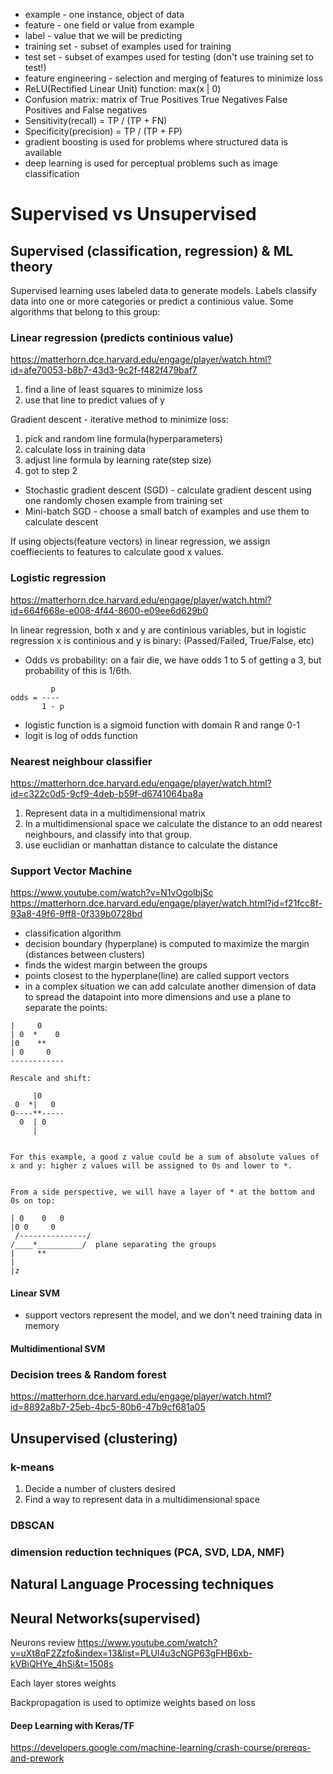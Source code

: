 * example - one instance, object of data
* feature - one field or value from example
* label - value that we will be predicting
* training  set - subset of examples used for training
* test set - subset of exampes used for testing (don't use training set to test!)
* feature engineering - selection and merging of features to minimize loss
* ReLU(Rectified Linear Unit) function: max(x | 0)
* Confusion matrix: matrix of True Positives True Negatives False Positives and False negatives
* Sensitivity(recall) = TP / (TP + FN)
* Specificity(precision) = TP / (TP + FP)
* gradient boosting is used for problems where structured data is available
* deep learning is used for perceptual problems such as image classification

# Supervised vs Unsupervised

## Supervised (classification, regression) & ML theory

Supervised learning uses labeled data to generate models. Labels classify data into one or more categories or predict a continious value.
Some algorithms that belong to this group:

### Linear regression (predicts continious value)

https://matterhorn.dce.harvard.edu/engage/player/watch.html?id=afe70053-b8b7-43d3-9c2f-f482f479baf7

1) find a line of least squares to minimize loss
2) use that line to predict values of y

Gradient descent - iterative method to minimize loss:

1) pick and random line formula(hyperparameters)
2) calculate loss in training data 
3) adjust line formula by learning rate(step size)
4) got to step 2

* Stochastic gradient descent (SGD) - calculate gradient descent using one randomly chosen example from training set
* Mini-batch SGD - choose a small batch of examples and use them to calculate descent

If using objects(feature vectors) in linear regression, we assign coeffiecients to features to calculate good x values.

### Logistic regression

https://matterhorn.dce.harvard.edu/engage/player/watch.html?id=664f668e-e008-4f44-8600-e09ee6d629b0

In linear regression, both x and y are continious variables, but in logistic regression x is continious and y is binary: (Passed/Failed, True/False, etc)

* Odds vs probability: on a fair die, we have odds 1 to 5 of getting a 3, but probability of this is 1/6th.

```
         p
odds = ----
       1 - p
```

* logistic function is a sigmoid function with domain R and range 0-1
* logit is log of odds function

### Nearest neighbour classifier

https://matterhorn.dce.harvard.edu/engage/player/watch.html?id=c322c0d5-9cf9-4deb-b59f-d6741064ba8a

1) Represent data in a multidimensional matrix
2) In a multidimensional space we calculate the distance to an odd nearest neighbours, and classify into that group.
3) use euclidian or manhattan distance to calculate the distance


### Support Vector Machine

https://www.youtube.com/watch?v=N1vOgolbjSc
https://matterhorn.dce.harvard.edu/engage/player/watch.html?id=f21fcc8f-93a8-49f6-9ff8-0f339b0728bd

* classification algorithm
* decision boundary (hyperplane) is computed to maximize the margin (distances between clusters)
* finds the widest margin between the groups
* points closest to the hyperplane(line) are called support vectors
* in a complex situation we can add calculate another dimension of data to spread the datapoint into more dimensions and use a plane to separate the points:
```
|     0
| 0  *    0
|0    **
| 0     0
------------

Rescale and shift:

     |0
 0  *|   0
0----**-----
  0  | 0
     |
     

For this example, a good z value could be a sum of absolute values of x and y: higher z values will be assigned to 0s and lower to *.


From a side perspective, we will have a layer of * at the bottom and 0s on top:

| 0    0   0
|0 0     0 
 /---------------/
/____*__________/  plane separating the groups
|     **
|
|z
```

#### Linear SVM

* support vectors represent the model, and we don't need training data in memory

#### Multidimentional SVM


### Decision trees & Random forest

https://matterhorn.dce.harvard.edu/engage/player/watch.html?id=8892a8b7-25eb-4bc5-80b6-47b9cf681a05


## Unsupervised (clustering)

### k-means

1) Decide a number of clusters desired
2) Find a way to represent data in a multidimensional space

### DBSCAN

### dimension reduction techniques (PCA, SVD, LDA, NMF)


## Natural Language Processing techniques


## Neural Networks(supervised)

Neurons review https://www.youtube.com/watch?v=uXt8qF2Zzfo&index=13&list=PLUl4u3cNGP63gFHB6xb-kVBiQHYe_4hSi&t=1508s

Each layer stores weights

Backpropagation is used to optimize weights based on loss

#### Deep Learning with Keras/TF

https://developers.google.com/machine-learning/crash-course/prereqs-and-prework


